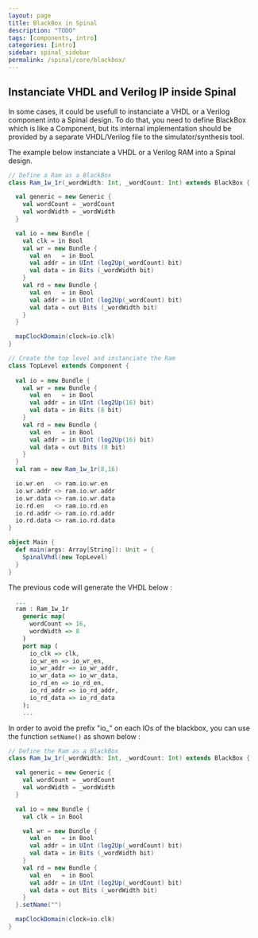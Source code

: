 ```yaml
---
layout: page
title: BlackBox in Spinal
description: "TODO"
tags: [components, intro]
categories: [intro]
sidebar: spinal_sidebar
permalink: /spinal/core/blackbox/
---
```


## Instanciate VHDL and Verilog IP inside Spinal
 In some cases, it could be usefull to instanciate a VHDL or a Verilog component into a Spinal design. To do that, you need to define BlackBox which is like a Component, but its internal implementation should be provided by a separate VHDL/Verilog file to the simulator/synthesis tool.

 The example below instanciate a VHDL or a Verilog RAM into a Spinal design. 

```scala
// Define a Ram as a BlackBox
class Ram_1w_1r(_wordWidth: Int, _wordCount: Int) extends BlackBox {

  val generic = new Generic {
    val wordCount = _wordCount
    val wordWidth = _wordWidth
  }

  val io = new Bundle {
    val clk = in Bool
    val wr = new Bundle {
      val en   = in Bool
      val addr = in UInt (log2Up(_wordCount) bit)
      val data = in Bits (_wordWidth bit)
    }
    val rd = new Bundle {
      val en   = in Bool
      val addr = in UInt (log2Up(_wordCount) bit)
      val data = out Bits (_wordWidth bit)
    }
  }

  mapClockDomain(clock=io.clk)
}

// Create the top level and instanciate the Ram
class TopLevel extends Component {
  
  val io = new Bundle {    
    val wr = new Bundle {
      val en   = in Bool
      val addr = in UInt (log2Up(16) bit)
      val data = in Bits (8 bit)
    }
    val rd = new Bundle {
      val en   = in Bool
      val addr = in UInt (log2Up(16) bit)
      val data = out Bits (8 bit)
    }
  }
  val ram = new Ram_1w_1r(8,16)

  io.wr.en   <> ram.io.wr.en
  io.wr.addr <> ram.io.wr.addr
  io.wr.data <> ram.io.wr.data
  io.rd.en   <> ram.io.rd.en
  io.rd.addr <> ram.io.rd.addr
  io.rd.data <> ram.io.rd.data
}

object Main {
  def main(args: Array[String]): Unit = {
    SpinalVhdl(new TopLevel)
  }
}
```

The previous code will generate the VHDL below :

```vhdl
  ...
  ram : Ram_1w_1r
    generic map(
      wordCount => 16,
      wordWidth => 8 
    )
    port map (
      io_clk => clk,
      io_wr_en => io_wr_en,
      io_wr_addr => io_wr_addr,
      io_wr_data => io_wr_data,
      io_rd_en => io_rd_en,
      io_rd_addr => io_rd_addr,
      io_rd_data => io_rd_data 
    );
    ...
```

In order to avoid the prefix "io_" on each IOs of the blackbox, you can use the function `setName()` as shown below :

```scala
// Define the Ram as a BlackBox
class Ram_1w_1r(_wordWidth: Int, _wordCount: Int) extends BlackBox {

  val generic = new Generic {
    val wordCount = _wordCount
    val wordWidth = _wordWidth
  }

  val io = new Bundle {
    val clk = in Bool

    val wr = new Bundle {
      val en   = in Bool
      val addr = in UInt (log2Up(_wordCount) bit)
      val data = in Bits (_wordWidth bit)
    }
    val rd = new Bundle {
      val en   = in Bool
      val addr = in UInt (log2Up(_wordCount) bit)
      val data = out Bits (_wordWidth bit)
    }
  }.setName("")

  mapClockDomain(clock=io.clk)
}
```
